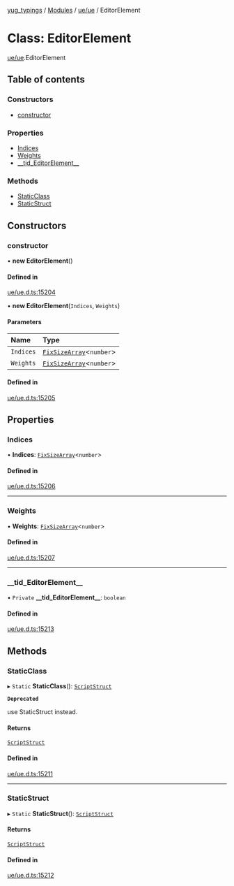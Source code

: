 [yug_typings](../README.md) / [Modules](../modules.md) / [ue/ue](../modules/ue_ue.md) / EditorElement

# Class: EditorElement

[ue/ue](../modules/ue_ue.md).EditorElement

## Table of contents

### Constructors

- [constructor](ue_ue.EditorElement.md#constructor)

### Properties

- [Indices](ue_ue.EditorElement.md#indices)
- [Weights](ue_ue.EditorElement.md#weights)
- [\_\_tid\_EditorElement\_\_](ue_ue.EditorElement.md#__tid_editorelement__)

### Methods

- [StaticClass](ue_ue.EditorElement.md#staticclass)
- [StaticStruct](ue_ue.EditorElement.md#staticstruct)

## Constructors

### constructor

• **new EditorElement**()

#### Defined in

[ue/ue.d.ts:15204](https://github.com/YugMetaverse/yug_typings/blob/b7d9b19/ue/ue.d.ts#L15204)

• **new EditorElement**(`Indices`, `Weights`)

#### Parameters

| Name | Type |
| :------ | :------ |
| `Indices` | [`FixSizeArray`](../interfaces/ue_puerts.FixSizeArray.md)<`number`\> |
| `Weights` | [`FixSizeArray`](../interfaces/ue_puerts.FixSizeArray.md)<`number`\> |

#### Defined in

[ue/ue.d.ts:15205](https://github.com/YugMetaverse/yug_typings/blob/b7d9b19/ue/ue.d.ts#L15205)

## Properties

### Indices

• **Indices**: [`FixSizeArray`](../interfaces/ue_puerts.FixSizeArray.md)<`number`\>

#### Defined in

[ue/ue.d.ts:15206](https://github.com/YugMetaverse/yug_typings/blob/b7d9b19/ue/ue.d.ts#L15206)

___

### Weights

• **Weights**: [`FixSizeArray`](../interfaces/ue_puerts.FixSizeArray.md)<`number`\>

#### Defined in

[ue/ue.d.ts:15207](https://github.com/YugMetaverse/yug_typings/blob/b7d9b19/ue/ue.d.ts#L15207)

___

### \_\_tid\_EditorElement\_\_

• `Private` **\_\_tid\_EditorElement\_\_**: `boolean`

#### Defined in

[ue/ue.d.ts:15213](https://github.com/YugMetaverse/yug_typings/blob/b7d9b19/ue/ue.d.ts#L15213)

## Methods

### StaticClass

▸ `Static` **StaticClass**(): [`ScriptStruct`](ue_ue.ScriptStruct.md)

**`Deprecated`**

use StaticStruct instead.

#### Returns

[`ScriptStruct`](ue_ue.ScriptStruct.md)

#### Defined in

[ue/ue.d.ts:15211](https://github.com/YugMetaverse/yug_typings/blob/b7d9b19/ue/ue.d.ts#L15211)

___

### StaticStruct

▸ `Static` **StaticStruct**(): [`ScriptStruct`](ue_ue.ScriptStruct.md)

#### Returns

[`ScriptStruct`](ue_ue.ScriptStruct.md)

#### Defined in

[ue/ue.d.ts:15212](https://github.com/YugMetaverse/yug_typings/blob/b7d9b19/ue/ue.d.ts#L15212)
